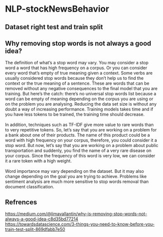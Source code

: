 # NLP-stockNewsBehavior

## Dataset right test and train split

## Why removing stop words is not always a good idea?
The definition of what’s a stop word may vary. You may consider a stop word a word that has high frequency on a corpus. Or you can consider every word that’s empty of true meaning given a context. Some verbs are usually considered stop words because they don’t help us to find the context or the true meaning of a sentence. These are words that can be removed without any negative consequences to the final model that you are training. But here’s the catch: there’s no universal stop words list because a word can be empty of meaning depending on the corpus you are using or on the problem you are analysing. Reducing the data set size is without any doubt a way of increasing performance. Training models takes time and if you have less tokens to be trained, the training time should decrease.<br/><br/>
In addition, techniques such as TF-IDF give more value to rare words than to very repetitive tokens. So, let’s say that you are working on a problem for a bank about one of their products. The name of this product could be a word with high frequency on your corpus, therefore, you could consider it a stop word. But now, let’s say that you are working on a problem about public transportation and suddenly, you find the name of a very rare disease on your corpus. Since the frequency of this word is very low, we can consider it a rare token with a high weight.<br/><br/>
Word importance may vary depending on the dataset. But it may also change depending on the goal you are trying to achieve. Problems like sentiment analysis are much more sensitive to stop words removal than document classification.

## Refrences
https://medium.com/@limavallantin/why-is-removing-stop-words-not-always-a-good-idea-c8d35bd77214 <br/>
https://towardsdatascience.com/3-things-you-need-to-know-before-you-train-test-split-869dfabb7e50
